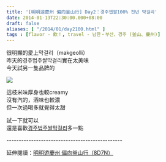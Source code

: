 ```yaml
---
title: '[明明遊慶州 偏向釜山行] Day2：경주햅쌀100% 천년 막걸리'
date: 2014-01-13T22:30:00.000+08:00
draft: false
aliases: [ "/2014/01/day2100.html" ]
tags : [flavor - 飲！, travel - 남한・부산、경주 (釜山、慶州)]
---
```


很明顯的愛上막걸리（makgeolli）  
昨天的경주법주쌀막걸리實在太美味  
今天試另一隻品牌的  

![](/images/busanjj2e.jpg)

這枝米味厚身也較creamy  
沒有汽的，酒味也較濃  
但一次過喝多就覺得太甜  
  
試一下就可以  
還是喜歡[경주법주쌀막걸리](https://hidie.net/busanjj1j/)多一點  
  
\-----------------------------------------------  
  
延伸閱讀：[明明遊慶州 偏向釜山行（8D7N）](https://hidie.net/busanjj8d7n/)
